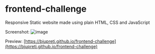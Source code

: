 # frontend-challenge
Responsive Static website made using plain HTML, CSS and JavaScript

Screenshot:
![image](https://user-images.githubusercontent.com/25174662/147295129-23361c69-27a7-41f8-8822-98f604729cb8.png)


Preview:
[https://bjupreti.github.io/frontend-challenge](https://bjupreti.github.io/frontend-challenge)
